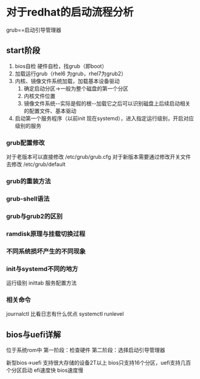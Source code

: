 # 对于redhat的启动流程分析
grub==启动引导管理器
## start阶段
1. bios自检 硬件自检，找grub（即boot）
2. 加载运行grub（rhel6 为grub，rhel7为grub2）
3. 内核、镜像文件系统加载，加载基本设备驱动
    1. 确定启动分区->一般为整个磁盘的第一个分区
    2. 内核文件位置
    3. 镜像文件系统--实际是假的根--加载它之后可以识别磁盘上后续启动相关的配置文件、基本驱动
4. 启动第一个服务程序（以前init 现在systemd），进入指定运行级别，开启对应级别的服务


### grub配置修改
对于老版本可以直接修改
/etc/grub/grub.cfg
对于新版本需要通过修改开关文件去修改
/etc/grub/default

### grub的重装方法
### grub-shell语法
### grub与grub2的区别
### ramdisk原理与挂载切换过程
### 不同系统损坏产生的不同现象
### init与systemd不同的地方
运行级别
inittab
服务配置方法

### 相关命令
journalctl 比看日志有什么优点
systemctl
runlevel

## bios与uefi详解
位于系统rom中
第一阶段：检查硬件
第二阶段：选择启动引导管理器

新型bios->uefi  支持很大存储的设备2T以上
bios只支持16个分区，uefi支持几百个分区启动
efi速度快 bios速度慢
